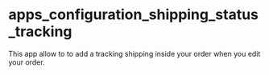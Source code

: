 # apps_configuration_shipping_status_tracking
This app allow to to add a tracking shipping inside your order when you edit your order.
